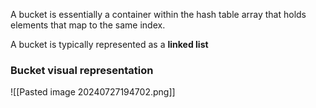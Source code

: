 A bucket is essentially a container within the hash table array that holds elements that map to the same index.

A bucket is typically represented as a **linked list**
### Bucket visual representation
![[Pasted image 20240727194702.png]]